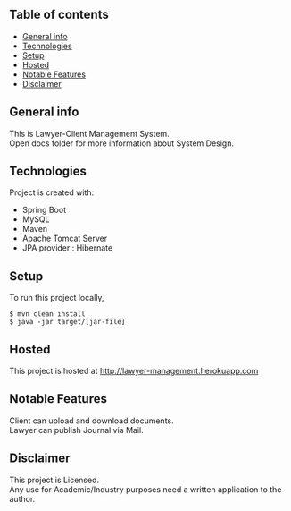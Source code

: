 ## Table of contents
* [General info](#general-info)
* [Technologies](#technologies)
* [Setup](#setup)
* [Hosted](#hosted)
* [Notable Features](#notable-features)
* [Disclaimer](#disclaimer)

## General info
This is Lawyer-Client Management System.  
Open docs folder for more information about System Design.  

	
## Technologies
Project is created with:
* Spring Boot
* MySQL
* Maven
* Apache Tomcat Server
* JPA provider : Hibernate
	
## Setup
To run this project locally,  

```
$ mvn clean install
$ java -jar target/[jar-file]
```

## Hosted
This project is hosted at http://lawyer-management.herokuapp.com

## Notable Features
Client can upload and download documents.  
Lawyer can publish Journal via Mail.  


## Disclaimer
This project is Licensed.  
Any use for Academic/Industry purposes need a written application to the author.
